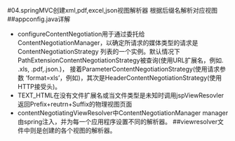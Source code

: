 #04.springMVC创建xml,pdf,excel,json视图解析器 根据后缀名解析对应视图
##appconfig.java详解
- configureContentNegotiation用于通过委托给ContentNegotiationManager，以确定所请求的媒体类型的请求是 ContentNegotiationStrategy 
    列表的一个实例。默认情况下PathExtensionContentNegotiationStrategy被查询(使用URL扩展名，例如. .xls, .pdf,.json.)，
    接着ParameterContentNegotiationStrategy(使用请求参数 ‘format=xls’，例如)，其次是HeaderContentNegotiationStrategy(使用HTTP接受头)。
- TEXT_HTML在没有文件扩展名或当文件类型是未知时调用jspViewResovler返回Prefix+reutrn+Suffix的物理视图页面
- contentNegotiatingViewResolver中ContentNegotiationManager manager由spring注入，并为每一个应用程序设置不同的解析器。
##viewresolver文件中则是创建的各个视图的解析器。

